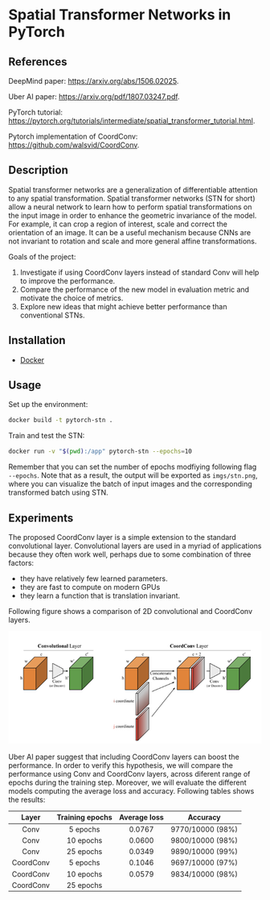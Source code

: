 # Spatial Transformer Networks in PyTorch

## References

DeepMind paper: https://arxiv.org/abs/1506.02025.

Uber AI paper: https://arxiv.org/pdf/1807.03247.pdf.

PyTorch tutorial: https://pytorch.org/tutorials/intermediate/spatial_transformer_tutorial.html.

Pytorch implementation of CoordConv: https://github.com/walsvid/CoordConv.


## Description

Spatial transformer networks are a generalization of differentiable attention to any spatial transformation. Spatial transformer networks (STN for short) allow a neural network to learn how to perform spatial transformations on the input image in order to enhance the geometric invariance of the model. For example, it can crop a region of interest, scale and correct the orientation of an image. It can be a useful mechanism because CNNs are not invariant to rotation and scale and more general affine transformations. 

Goals of the project:

1. Investigate if using CoordConv layers instead of standard Conv will help to improve the performance.
2. Compare the performance of the new model in evaluation metric and motivate the choice of metrics.
3. Explore new ideas that might achieve better performance than conventional STNs.

## Installation

- [Docker](https://docs.docker.com/get-docker)

## Usage

Set up the environment:
```sh
docker build -t pytorch-stn . 
```

Train and test the STN:
```sh
docker run -v "$(pwd):/app" pytorch-stn --epochs=10
```

Remember that you can set the number of epochs modfiying following flag `--epochs`. Note that as a result, the output will be exported as `imgs/stn.png`, where you can visualize the batch of input images and the corresponding transformed batch using STN.

## Experiments

The proposed CoordConv layer is a simple extension to the standard convolutional layer. Convolutional layers are used in a myriad of applications because they often work well, perhaps due to some combination of three factors: 
- they have relatively few learned parameters.
- they are fast to compute on modern GPUs
- they learn a function that is translation invariant. 

Following figure shows a comparison of 2D convolutional and CoordConv layers.

![alt text](https://github.com/vicsesi/Pytorch-STN/blob/main/imgs/layers.png?raw=true)

Uber AI paper suggest that including CoordConv layers can boost the performance. In order to verify this hypothesis, we will compare the performance using Conv and CoordConv layers, across diferent range of epochs during the training step. Moreover, we will evaluate the different models computing the average loss and accuracy. Following tables shows the results:

| Layer | Training epochs | Average loss | Accuracy
| :---: | :---: | :---: | :---: |
| Conv | 5 epochs | 0.0767 | 9770/10000 (98%) | 
| Conv | 10 epochs | 0.0600 | 9800/10000 (98%) | 
| Conv | 25 epochs | 0.0349 | 9890/10000 (99%) | 
| CoordConv | 5 epochs | 0.1046 | 9697/10000 (97%) | 
| CoordConv | 10 epochs | 0.0579 | 9834/10000 (98%) | 
| CoordConv | 25 epochs |  |  | 




